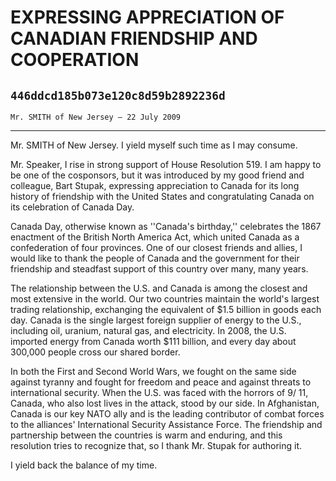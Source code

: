 # EXPRESSING APPRECIATION OF CANADIAN FRIENDSHIP AND COOPERATION
## `446ddcd185b073e120c8d59b2892236d`
`Mr. SMITH of New Jersey — 22 July 2009`

---


Mr. SMITH of New Jersey. I yield myself such time as I may consume.

Mr. Speaker, I rise in strong support of House Resolution 519. I am 
happy to be one of the cosponsors, but it was introduced by my good 
friend and colleague, Bart Stupak, expressing appreciation to Canada 
for its long history of friendship with the United States and 
congratulating Canada on its celebration of Canada Day.

Canada Day, otherwise known as ''Canada's birthday,'' celebrates the 
1867 enactment of the British North America Act, which united Canada as 
a confederation of four provinces. One of our closest friends and 
allies, I would like to thank the people of Canada and the government 
for their friendship and steadfast support of this country over many, 
many years.

The relationship between the U.S. and Canada is among the closest and 
most extensive in the world. Our two countries maintain the world's 
largest trading relationship, exchanging the equivalent of $1.5 billion 
in goods each day. Canada is the single largest foreign supplier of 
energy to the U.S., including oil, uranium, natural gas, and 
electricity. In 2008, the U.S. imported energy from Canada worth $111 
billion, and every day about 300,000 people cross our shared border.

In both the First and Second World Wars, we fought on the same side 
against tyranny and fought for freedom and peace and against threats to 
international security. When the U.S. was faced with the horrors of 9/
11, Canada, who also lost lives in the attack, stood by our side. In 
Afghanistan, Canada is our key NATO ally and is the leading contributor 
of combat forces to the alliances' International Security Assistance 
Force. The friendship and partnership between the countries is warm and 
enduring, and this resolution tries to recognize that, so I thank Mr. 
Stupak for authoring it.

I yield back the balance of my time.